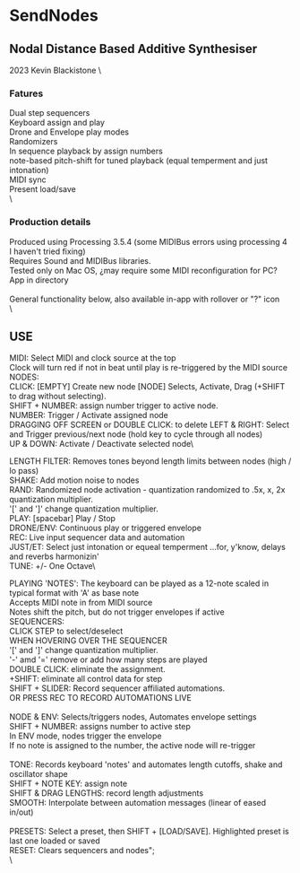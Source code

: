 # SendNodes
## Nodal Distance Based Additive Synthesiser
2023 Kevin Blackistone
\
### Fatures
Dual step sequencers\
Keyboard assign and play\
Drone and Envelope play modes\
Randomizers\
In sequence playback by assign numbers\
note-based pitch-shift for tuned playback (equal temperment and just intonation)\
MIDI sync\
Present load/save\
\
### Production details
Produced using Processing 3.5.4 (some MIDIBus errors using processing 4 I haven't tried fixing)\
Requires Sound and MIDIBus libraries.\
Tested only on Mac OS, ¿may require some MIDI reconfiguration for PC?\
App in directory \
\
General functionality below, also available in-app with rollover or "?" icon\
\
## USE
MIDI: Select MIDI and clock source at the top\
      Clock will turn red if not in beat until play is re-triggered by the MIDI source\
NODES: \
    CLICK: [EMPTY] Create new node    [NODE] Selects, Activate, Drag (+SHIFT to drag without selecting).\
    SHIFT + NUMBER: assign number trigger to active node.\
    NUMBER: Trigger / Activate assigned node\
DRAGGING OFF SCREEN or DOUBLE CLICK: to delete
LEFT & RIGHT: Select and Trigger previous/next node (hold key to cycle through all nodes)\
UP & DOWN: Activate / Deactivate selected node\

LENGTH FILTER: Removes tones beyond length limits between nodes (high / lo pass)\
SHAKE: Add motion noise to nodes\
RAND: Randomized node activation - quantization randomized to .5x, x, 2x quantization multiplier.\
    '[' and ']' change quantization multiplier.\
PLAY: [spacebar] Play / Stop\
DRONE/ENV: Continuous play or triggered envelope\
REC: Live input sequencer data and automation \
JUST/ET: Select just intonation or equeal temperment ...for, y'know, delays and reverbs harmonizin'\
TUNE: +/- One Octave\

PLAYING 'NOTES': The keyboard can be played as a 12-note scaled in typical format with 'A' as base note\
    Accepts MIDI note in from MIDI source\
    Notes shift the pitch, but do not trigger envelopes if active\
SEQUENCERS:\
    CLICK STEP to select/deselect\
    WHEN HOVERING OVER THE SEQUENCER\
          '[' and ']' change quantization multiplier.\
          '-' amd '=' remove or add how many steps are played\
    DOUBLE CLICK: eliminate the assignment.\
          +SHIFT: eliminate all control data for step\
    SHIFT + SLIDER: Record sequencer affiliated automations.\
    OR PRESS REC TO RECORD AUTOMATIONS LIVE\
\
NODE & ENV: Selects/triggers nodes, Automates envelope settings\
    SHIFT + NUMBER: assigns number to active step\
    In ENV mode, nodes trigger the envelope\
      If no note is assigned to the number, the active node will re-trigger\
\
TONE: Records keyboard 'notes' and automates length cutoffs, shake and oscillator shape\
    SHIFT + NOTE KEY: assign note\
    SHIFT & DRAG LENGTHS: record length adjustments\
    SMOOTH: Interpolate between automation messages (linear of eased in/out)\
\
PRESETS: Select a preset, then SHIFT + [LOAD/SAVE]. Highlighted preset is last one loaded or saved\
RESET: Clears sequencers and nodes";\
\
